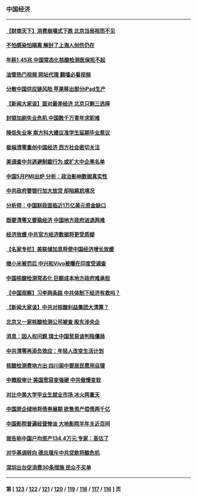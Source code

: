 ### 中国经济
---
#### [【财商天下】消费崩塌式下跌 北京当局视而不见](../../pages/ncid283/n13750403.md?06021245) 
#### [不怕感染怕隔离 解封了上海人创伤仍在](../../pages/ncid283/n13750182.md?06021245) 
#### [年耗1.45兆 中国常态化核酸检测医保担不起](../../pages/ncid283/n13750242.md?06021245) 
#### [油管热门视频 网站代理 翻墙必看视频](http://209.222.30.114:81/youtube.html?06021245)
#### [分散中国供应链风险 苹果移出部分iPad生产](../../pages/ncid283/n13750185.md?06021245) 
#### [【新闻大家谈】面对最差经济 北京只剩三选择](../../pages/ncid283/n13750218.md?06021245) 
#### [封锁加剧失业危机 中国数千万青年求职难](../../pages/ncid283/n13750007.md?06021245) 
#### [降低失业率 南方科大建议准学生延期毕业惹议](../../pages/ncid283/n13749716.md?06021245) 
#### [极端清零重创中国经济 西方社会密切关注](../../pages/ncid283/n13749627.md?06021245) 
#### [美调查中共逃避制裁行为 或扩大中企黑名单](../../pages/ncid283/n13749587.md?06021245) 
#### [中国5月PMI出炉 分析：政治影响数据真实性](../../pages/ncid283/n13749371.md?06021245) 
#### [中共政府要银行加大放贷 却陷尴尬境况](../../pages/ncid283/n13749486.md?06021245) 
#### [分析师：中国财政面临近1万亿美元资金缺口](../../pages/ncid283/n13749225.md?06021245) 
#### [既要清零又要稳经济 中国地方政府进退两难](../../pages/ncid283/n13749183.md?06021245) 
#### [经济放缓 中共官方经济数据将更受质疑](../../pages/ncid283/n13748931.md?06021245) 
#### [【名家专栏】美联储加息将使中国经济增长放缓](../../pages/ncid283/n13748603.md?06021245) 
#### [继小米被罚后 中兴和Vivo被曝在印度受调查](../../pages/ncid283/n13748792.md?06021245) 
#### [中国核酸检测常态化 巨额成本地方政府难承担](../../pages/ncid283/n13748745.md?06021245) 
#### [【中国观察】习李两条路 中共体制下经济有救吗？](../../pages/ncid283/n13748574.md?06021245) 
#### [【新闻大家谈】中共对核酸利益集团大清算？](../../pages/ncid283/n13748668.md?06021245) 
#### [北京又一家核酸检测公司被查 股东涉央企](../../pages/ncid283/n13748205.md?06021245) 
#### [消息：因人权问题 瑞士中国贸易谈判陷僵局](../../pages/ncid283/n13748201.md?06021245) 
#### [中共清零再添负效应：年轻人改变生活计划](../../pages/ncid283/n13748102.md?06021245) 
#### [核酸检测费地方出 四川阆中要居民费用自理](../../pages/ncid283/n13747265.md?06021245) 
#### [中概股审计 美国宽容变强硬 中共傲慢变软](../../pages/ncid283/n13747819.md?06021245) 
#### [对比中美大学毕业生就业市场 冰火两重天](../../pages/ncid283/n13747528.md?06021245) 
#### [中国房企绿地将债券展期 欲售资产偿债两千亿](../../pages/ncid283/n13747588.md?06021245) 
#### [中国影院普遍经营惨淡 大地影院半年关近百间](../../pages/ncid283/n13747568.md?06021245) 
#### [报告称中国户均资产134.4万元 专家：高估了](../../pages/ncid283/n13747372.md?06021245) 
#### [对华基调转向 德总理斥中共贷款将酿危机](../../pages/ncid283/n13747475.md?06021245) 
#### [深圳出台促消费30条措施 民众不买单](../../pages/ncid283/n13747351.md?06021245) 

---
#### 第 [ [123](./123.md?06021245) / [122](./122.md?06021245) / [121](./121.md?06021245) / [120](./120.md?06021245) / [119](./119.md?06021245) / [118](./118.md?06021245) / [117](./117.md?06021245) / [116](./116.md?06021245) ] 页
